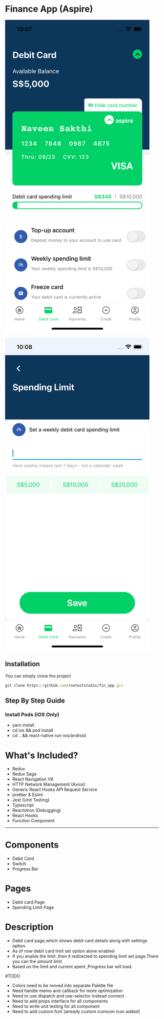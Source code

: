 <h1>Finance App (Aspire)</h1>

![img.png](img.png)

![img_1.png](img_1.png)

## Installation

You can simply clone the project

```ruby
git clone https://github.com/rootwitstudio/fin_app.git
```

## Step By Step Guide

### Install Pods (iOS Only)

- yarn install
- cd ios && pod install
- cd .. && react-native run-ios/android

# What's Included?

- Redux
- Redux Saga
- React Navigation V6
- HTTP Network Management (Axios)
- Generic React Hooks API Request Service
- prettier & Eslint
- Jest (Unit Testing)
- Typescript
- Reactotron (Debugging)
- React Hooks
- Function Component

<hr>

# Components

- Debit Card
- Switch
- Progress Bar


# Pages

- Debit card Page
- Spending Limit Page


# Description

- Debit card page,which shows debit card details along with settings option.
- As of now debit card limit set option alone enabled
- If you enable the limit ,then it redirected to spending limit set page.There you can the amount limit
- Based on the limit and current spent ,Progress bar will load.



#TODO
- Colors need to be moved into separate Palette file
- Need handle memo and callback for more optimization
- Need to use dispatch and use-selector instead connect
- Need to add props interface for all components
- Need to write unit testing for all component
- Need to add custom font (already custom icomoon icon added)

